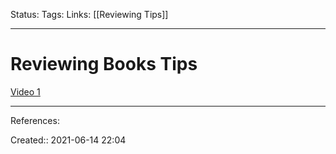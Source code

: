 Status:
Tags: 
Links: [[Reviewing Tips]]
___
# Reviewing Books Tips
[Video 1](https://www.youtube.com/watch?v=9FtqaKl6H6M)
___
References:

Created:: 2021-06-14 22:04